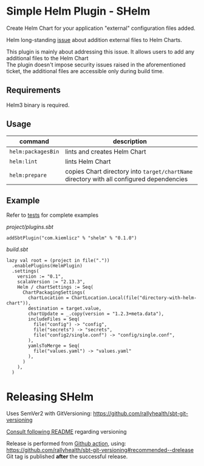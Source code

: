 # Simple Helm Plugin - SHelm
Create Helm Chart for your application "external" configuration files added.

Helm long-standing [issue](https://github.com/helm/helm/issues/3276) about addition external files to Helm Charts.
  
This plugin is mainly about addressing this issue. 
It allows users to add any additional files to the Helm Chart  
The plugin doesn't impose security issues raised in the aforementioned ticket, the additional files are accessible only during build time.

## Requirements 
Helm3 binary is required.

## Usage
| command | description |
|-|-|
|`helm:packagesBin`|lints and creates Helm Chart|
|`helm:lint`|lints Helm Chart|
|`helm:prepare`|copies Chart directory into `target/chartName` directory with all configured dependencies|

## Example
Refer to [tests](https://github.com/kiemlicz/shelm/tree/master/src/sbt-test/shelm) for complete examples

_project/plugins.sbt_
```
addSbtPlugin("com.kiemlicz" % "shelm" % "0.1.0")
```
_build.sbt_
```
lazy val root = (project in file("."))
  .enablePlugins(HelmPlugin)
  .settings(
    version := "0.1",
    scalaVersion := "2.13.3",
    Helm / chartSettings := Seq(
      ChartPackagingSettings(
        chartLocation = ChartLocation.Local(file("directory-with-helm-chart")),
        destination = target.value,
        chartUpdate = _.copy(version = "1.2.3+meta.data"),
        includeFiles = Seq(
          file("config") -> "config",
          file("secrets") -> "secrets",
          file("config2/single.conf") -> "config/single.conf",
        ),
        yamlsToMerge = Seq(
          file("values.yaml") -> "values.yaml"
        ),
      )
    ),
  )
```

# Releasing SHelm
Uses SemVer2 with GitVersioning: https://github.com/rallyhealth/sbt-git-versioning

[Consult following README](https://github.com/rallyhealth/sbt-git-versioning#notes) regarding versioning 

Release is performed from [Github action](https://github.com/kiemlicz/shelm/actions?query=workflow%3ARelease), using:
https://github.com/rallyhealth/sbt-git-versioning#recommended--drelease  
Git tag is published **after** the successful release.
